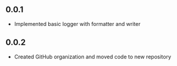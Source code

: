 ## 0.0.1

- Implemented basic logger with formatter and writer

## 0.0.2

- Created GitHub organization and moved code to new repository